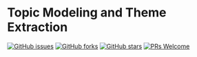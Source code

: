 # Topic Modeling and Theme Extraction
[![GitHub issues](https://img.shields.io/github/issues/Develop-Packt/Topic-Modeling-and-Theme-Extraction.svg)](https://github.com/Develop-Packt/Topic-Modeling-and-Theme-Extraction/issues)
[![GitHub forks](https://img.shields.io/github/forks/Develop-Packt/Topic-Modeling-and-Theme-Extraction.svg)](https://github.com/Develop-Packt/Topic-Modeling-and-Theme-Extraction/network)
[![GitHub stars](https://img.shields.io/github/stars/Develop-Packt/Topic-Modeling-and-Theme-Extraction.svg)](https://github.com/Develop-Packt/Topic-Modeling-and-Theme-Extraction/stargazers)
[![PRs Welcome](https://img.shields.io/badge/PRs-welcome-brightgreen.svg)](https://github.com/Develop-Packt/Topic-Modeling-and-Theme-Extraction/pulls)
